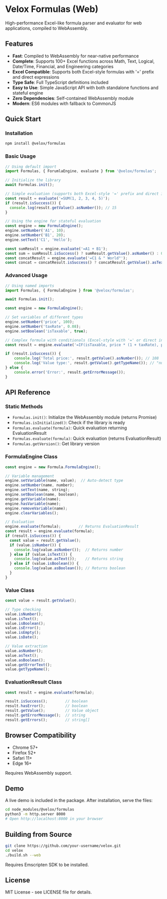 # Velox Formulas (Web)

High-performance Excel-like formula parser and evaluator for web applications, compiled to WebAssembly.

## Features

- **Fast**: Compiled to WebAssembly for near-native performance
- **Complete**: Supports 100+ Excel functions across Math, Text, Logical, Date/Time, Financial, and Engineering categories  
- **Excel Compatible**: Supports both Excel-style formulas with '=' prefix and direct expressions
- **Type Safe**: Full TypeScript definitions included
- **Easy to Use**: Simple JavaScript API with both standalone functions and stateful engine
- **Zero Dependencies**: Self-contained WebAssembly module
- **Modern**: ES6 modules with fallback to CommonJS

## Quick Start

### Installation

```bash
npm install @velox/formulas
```

### Basic Usage

```javascript
// Using default import
import Formulas, { ForumlaEngine, evaluate } from '@velox/formulas';

// Initialize the library
await Formulas.init();

// Simple evaluation (supports both Excel-style '=' prefix and direct input)
const result = evaluate('=SUM(1, 2, 3, 4, 5)');
if (result.isSuccess()) {
  console.log(result.getValue().asNumber()); // 15
}

// Using the engine for stateful evaluation
const engine = new FormulaEngine();
engine.setNumber('A1', 10);
engine.setNumber('B1', 20);
engine.setText('C1', 'Hello');

const sumResult = engine.evaluate('=A1 + B1');
const sum = sumResult.isSuccess() ? sumResult.getValue().asNumber() : 0; // 30
const concatResult = engine.evaluate('=C1 & " World"');
const concat = concatResult.isSuccess() ? concatResult.getValue().asText() : ''; // "Hello World"
```

### Advanced Usage

```javascript
// Using named imports
import Formulas, { FormulaEngine } from '@velox/formulas';

await Formulas.init();

const engine = new FormulaEngine();

// Set variables of different types
engine.setNumber('price', 100);
engine.setNumber('taxRate', 0.08);
engine.setBoolean('isTaxable', true);

// Complex formula with conditionals (Excel-style with '=' or direct input)
const result = engine.evaluate('=IF(isTaxable, price * (1 + taxRate), price)');

if (result.isSuccess()) {
    console.log('Total price:', result.getValue().asNumber()); // 108
    console.log('Value type:', result.getValue().getTypeName()); // "number"
} else {
    console.error('Error:', result.getErrorMessage());
}
```

## API Reference

### Static Methods

- `Formulas.init()`: Initialize the WebAssembly module (returns Promise<boolean>)
- `Formulas.isInitialized()`: Check if the library is ready
- `Formulas.evaluate(formula)`: Quick evaluation returning EvaluationResult
- `Formulas.evaluate(formula)`: Quick evaluation (returns EvaluationResult)
- `Formulas.getVersion()`: Get library version

### FormulaEngine Class

```javascript
const engine = new Formula.FormulaEngine();

// Variable management
engine.setVariable(name, value);  // Auto-detect type
engine.setNumber(name, number);
engine.setText(name, string);
engine.setBoolean(name, boolean);
engine.getVariable(name);
engine.hasVariable(name);
engine.removeVariable(name);
engine.clearVariables();

// Evaluation
engine.evaluate(formula);        // Returns EvaluationResult
const result = engine.evaluate(formula);
if (result.isSuccess()) {
  const value = result.getValue();
  if (value.isNumber()) {
    console.log(value.asNumber());  // Returns number
  } else if (value.isText()) {
    console.log(value.asText());    // Returns string
  } else if (value.isBoolean()) {
    console.log(value.asBoolean()); // Returns boolean
  }
}
```

### Value Class

```javascript
const value = result.getValue();

// Type checking
value.isNumber();
value.isText();
value.isBoolean();
value.isError();
value.isEmpty();
value.isDate();

// Value extraction
value.asNumber();
value.asText();
value.asBoolean();
value.getErrorText();
value.getTypeName();
```

### EvaluationResult Class

```javascript
const result = engine.evaluate(formula);

result.isSuccess();        // boolean
result.hasError();         // boolean  
result.getValue();         // Value object
result.getErrorMessage();  // string
result.getErrors();        // string[]
```

## Browser Compatibility

- Chrome 57+
- Firefox 52+
- Safari 11+
- Edge 16+

Requires WebAssembly support.

## Demo

A live demo is included in the package. After installation, serve the files:

```bash
cd node_modules/@velox/formulas
python3 -m http.server 8000
# Open http://localhost:8000 in your browser
```

## Building from Source

```bash
git clone https://github.com/your-username/velox.git
cd velox
./build.sh --web
```

Requires Emscripten SDK to be installed.

## License

MIT License - see LICENSE file for details.
